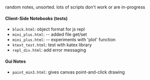 random notes, unsorted.  lots of scripts don't work or are in-progress 

#### Client-Side Notebooks (tests)

* `block.html`:  object format for js repl
* `mini_plus.html`: -- added file get/set
* `mini_plus.html`: -- experiments with 'plot' function
* `ktext_test.html`: test with katex library
* `repl_div.html`: add error messaging

#### Gui Notes
* `paint_min3.html`: gives canvas point-and-click drawing
